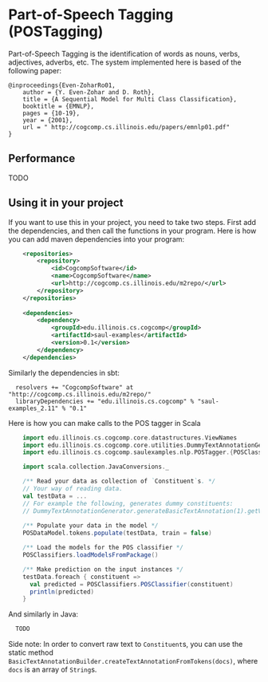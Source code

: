 # Part-of-Speech Tagging (POSTagging)

Part-of-Speech Tagging is the identification of words as nouns, verbs, adjectives, adverbs, etc. The system implemented 
here is based of the following paper: 

```
@inproceedings{Even-ZoharRo01,
    author = {Y. Even-Zohar and D. Roth},
    title = {A Sequential Model for Multi Class Classification},
    booktitle = {EMNLP},
    pages = {10-19},
    year = {2001},
    url = " http://cogcomp.cs.illinois.edu/papers/emnlp01.pdf"
}
```

## Performance
TODO 

## Using it in your project
If you want to use this in your project, you need to take two steps. First add the dependencies, and then call the functions in your program. 
Here is how you can add maven dependencies into your program: 

```xml
    <repositories>
        <repository>
            <id>CogcompSoftware</id>
            <name>CogcompSoftware</name>
            <url>http://cogcomp.cs.illinois.edu/m2repo/</url>
        </repository>
    </repositories>
    
    <dependencies>
        <dependency>
            <groupId>edu.illinois.cs.cogcomp</groupId>
            <artifactId>saul-examples</artifactId>
            <version>0.1</version>
        </dependency>
    </dependencies>
```

Similarly the dependencies in sbt: 

```
  resolvers += "CogcompSoftware" at "http://cogcomp.cs.illinois.edu/m2repo/"
  libraryDependencies += "edu.illinois.cs.cogcomp" % "saul-examples_2.11" % "0.1"
```

Here is how you can make calls to the POS tagger in Scala 

```scala  
    import edu.illinois.cs.cogcomp.core.datastructures.ViewNames
    import edu.illinois.cs.cogcomp.core.utilities.DummyTextAnnotationGenerator
    import edu.illinois.cs.cogcomp.saulexamples.nlp.POSTagger.{POSClassifiers, POSDataModel}

    import scala.collection.JavaConversions._

    /** Read your data as collection of `Constituent`s. */
    // Your way of reading data. 
    val testData = ... 
    // For example the following, generates dummy constituents: 
    // DummyTextAnnotationGenerator.generateBasicTextAnnotation(1).getView(ViewNames.TOKENS).getConstituents
    
    /** Populate your data in the model */
    POSDataModel.tokens.populate(testData, train = false)

    /** Load the models for the POS classifier */
    POSClassifiers.loadModelsFromPackage()

    /** Make prediction on the input instances */
    testData.foreach { constituent =>
      val predicted = POSClassifiers.POSClassifier(constituent)
      println(predicted)
    }
```

And similarly in Java: 

```java 
  TODO 
```

Side note: In order to convert raw text to `Constituent`s, you can use the static method 
`BasicTextAnnotationBuilder.createTextAnnotationFromTokens(docs)`, where `docs` is an array of `String`s.  
